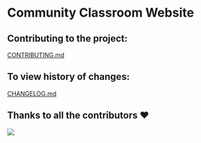 # Community Classroom Website

## Contributing to the project:
[CONTRIBUTING.md](https://github.com/commclassroom/commclassroom/blob/master/CONTRIBUTING.md)

## To view history of changes:
[CHANGELOG.md](https://github.com/commclassroom/commclassroom/blob/master/CHANGELOG.md)

## Thanks to all the contributors ❤️
<a href = "https://github.com/commclassroom/commclassroom/graphs/contributors">
  <img src = "https://contrib.rocks/image?repo=commclassroom/commclassroom"/>
</a>
